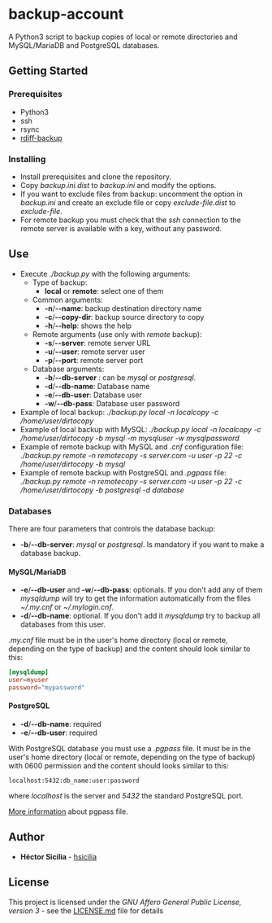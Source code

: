 # backup-account

A Python3 script to backup copies of local or remote directories and MySQL/MariaDB and PostgreSQL databases.

## Getting Started

### Prerequisites

- Python3
- ssh
- rsync
- [rdiff-backup](https://github.com/rdiff-backup/rdiff-backup)

### Installing

- Install prerequisites and clone the repository.
- Copy *backup.ini.dist* to *backup.ini* and modify the options.
- If you want to exclude files from backup: uncomment the option in *backup.ini* and create an exclude file or copy 
*exclude-file.dist* to *exclude-file*.
- For remote backup you must check that the *ssh* connection to the remote server is available with a key, without any
password.

## Use

- Execute *./backup.py* with the following arguments:
  - Type of backup:
    - **local** or **remote**: select one of them
  - Common arguments:
    - **-n**/**--name**: backup destination directory name
    - **-c**/**--copy-dir**: backup source directory to copy
    - **-h**/**--help**: shows the help
  - Remote arguments (use only with *remote* backup):
    - **-s**/**--server**: remote server URL
    - **-u**/**--user**: remote server user
    - **-p**/**--port**: remote server port
  - Database arguments:
    - **-b**/**--db-server** <database server>: can be *mysql* or *postgresql*.
    - **-d**/**--db-name**: Database name
    - **-e**/**--db-user**: Database user
    - **-w**/**--db-pass**: Database user password
- Example of local backup: *./backup.py local -n localcopy -c /home/user/dirtocopy*
- Example of local backup with MySQL: *./backup.py local -n localcopy -c /home/user/dirtocopy -b mysql -m mysqluser -w mysqlpassword*
- Example of remote backup with MySQL and *.cnf* configuration file: *./backup.py remote -n remotecopy -s server.com -u user -p 22 -c /home/user/dirtocopy -b mysql*
- Example of remote backup with PostgreSQL and *.pgpass* file: *./backup.py remote -n remotecopy -s server.com -u user -p 22 -c /home/user/dirtocopy -b postgresql -d database*

### Databases

There are four parameters that controls the database backup:

- **-b**/**--db-server**: *mysql* or *postgresql*. Is mandatory if you want to make a database backup.

#### MySQL/MariaDB

- **-e**/**--db-user** and **-w**/**--db-pass**: optionals. If you don't add any of them *mysqldump* will try to get the
 information automatically from the files *~/.my.cnf* or *~/.mylogin.cnf*.
- **-d**/**--db-name**: optional. If you don't add it *mysqldump* try to backup all databases from this user.

*.my.cnf* file must be in the user's home directory (local or remote, depending on the type of backup) and the content should look similar to this:

~~~~cnf
[mysqldump]
user=myuser
password="mypassword"
~~~~

#### PostgreSQL

- **-d**/**--db-name**: required
- **-e**/**--db-user**: required

With PostgreSQL database you must use a *.pgpass* file. It must be in the user's home directory (local or remote, depending on the type of backup) with
 0600 permission and the content should looks similar to this:

~~~~postgresql
localhost:5432:db_name:user:password
~~~~

where *localhost* is the server and *5432* the standard PostgreSQL port.

[More information](https://www.postgresql.org/docs/11/libpq-pgpass.html) about pgpass file.

## Author

- **Héctor Sicilia** - [hsicilia](https://github.com/hsicilia)

## License

This project is licensed under the *GNU Affero General Public License, version 3* - see the [LICENSE.md](LICENSE.md) file for details
